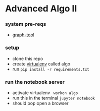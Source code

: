 # Advanced Algo II

### system pre-reqs
* [graph-tool](https://graph-tool.skewed.de/)

### setup
* clone this repo
* create [virtualenv](https://virtualenv.pypa.io/en/stable/) called algo
* run `pip install -r requirements.txt`
### run the notebook server
* activate virtualenv
  ` workon algo`
* run this in the terminal
  `jupyter notebook`
* should pop open a browser 
